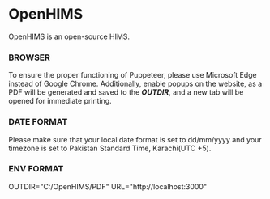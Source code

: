 # OpenHIMS
OpenHIMS is an open-source HIMS.

### BROWSER
To ensure the proper functioning of Puppeteer, please use Microsoft Edge instead of Google Chrome. Additionally, enable popups on the website, as a PDF will be generated and saved to the ***OUTDIR***, and a new tab will be opened for immediate printing.

### DATE FORMAT
Please make sure that your local date format is set to dd/mm/yyyy and your timezone is set to Pakistan Standard Time, Karachi(UTC +5).

### ENV FORMAT
OUTDIR="C:/OpenHIMS/PDF"
URL="http://localhost:3000"